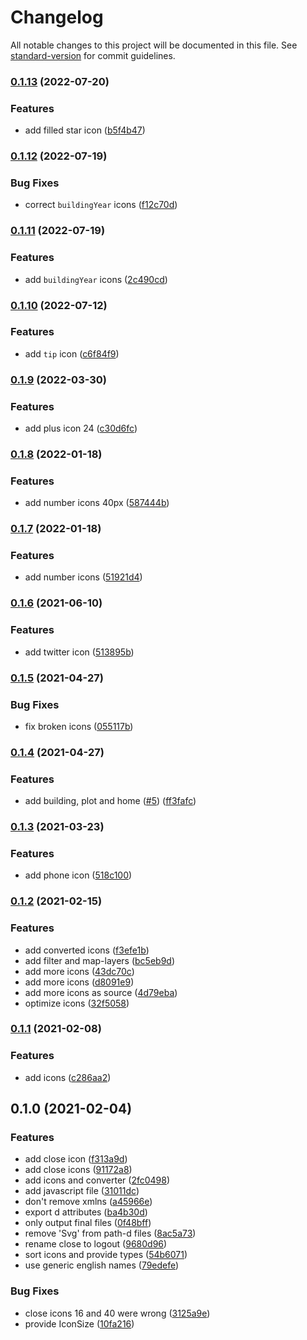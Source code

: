 # Changelog

All notable changes to this project will be documented in this file. See [standard-version](https://github.com/conventional-changelog/standard-version) for commit guidelines.

### [0.1.13](https://github.com/everdevs/evernest-icons/compare/v0.1.12...v0.1.13) (2022-07-20)


### Features

* add filled star icon ([b5f4b47](https://github.com/everdevs/evernest-icons/commit/b5f4b4713a5435c16396424d4014cd64f8a2c0af))

### [0.1.12](https://github.com/everdevs/evernest-icons/compare/v0.1.11...v0.1.12) (2022-07-19)


### Bug Fixes

* correct `buildingYear` icons ([f12c70d](https://github.com/everdevs/evernest-icons/commit/f12c70dcbb52c44154c312f71aeecada5e188230))

### [0.1.11](https://github.com/everdevs/evernest-icons/compare/v0.1.10...v0.1.11) (2022-07-19)


### Features

* add `buildingYear` icons ([2c490cd](https://github.com/everdevs/evernest-icons/commit/2c490cda65b05427329443b10832f472753505d7))

### [0.1.10](https://github.com/everdevs/evernest-icons/compare/v0.1.9...v0.1.10) (2022-07-12)


### Features

* add `tip` icon ([c6f84f9](https://github.com/everdevs/evernest-icons/commit/c6f84f9f3c4aa9e2fa0accb0f8d8d6367c531a23))

### [0.1.9](https://github.com/everdevs/evernest-icons/compare/v0.1.8...v0.1.9) (2022-03-30)


### Features

* add plus icon 24 ([c30d6fc](https://github.com/everdevs/evernest-icons/commit/c30d6fca1889f2e233987640bca975348f25433e))

### [0.1.8](https://github.com/everdevs/evernest-icons/compare/v0.1.7...v0.1.8) (2022-01-18)


### Features

* add number icons 40px ([587444b](https://github.com/everdevs/evernest-icons/commit/587444b8b85d9376c4fc5c9bf2b26fd8a62e00b6))

### [0.1.7](https://github.com/everdevs/evernest-icons/compare/v0.1.6...v0.1.7) (2022-01-18)


### Features

* add number icons ([51921d4](https://github.com/everdevs/evernest-icons/commit/51921d43f836f1113101ce72777f39bf1575d1a4))

### [0.1.6](https://github.com/everdevs/evernest-icons/compare/v0.1.5...v0.1.6) (2021-06-10)


### Features

* add twitter icon ([513895b](https://github.com/everdevs/evernest-icons/commit/513895be39b32b08b15bdd5b3911344bc5a28135))

### [0.1.5](https://github.com/everdevs/evernest-icons/compare/v0.1.4...v0.1.5) (2021-04-27)


### Bug Fixes

* fix broken icons ([055117b](https://github.com/everdevs/evernest-icons/commit/055117b42317d5f7b5d4b81f5b3570d827f8d8c1))

### [0.1.4](https://github.com/everdevs/evernest-icons/compare/v0.1.3...v0.1.4) (2021-04-27)


### Features

* add building, plot and home ([#5](https://github.com/everdevs/evernest-icons/issues/5)) ([ff3fafc](https://github.com/everdevs/evernest-icons/commit/ff3fafc8396f0f26b606744a63892ef6936441ae))

### [0.1.3](https://github.com/everdevs/evernest-icons/compare/v0.1.2...v0.1.3) (2021-03-23)


### Features

* add phone icon ([518c100](https://github.com/everdevs/evernest-icons/commit/518c100c026656f6650e1d993b323ef655b83704))

### [0.1.2](https://github.com/everdevs/evernest-icons/compare/v0.1.1...v0.1.2) (2021-02-15)


### Features

* add converted icons ([f3efe1b](https://github.com/everdevs/evernest-icons/commit/f3efe1bae4006b72488811df7d29c11fbef0cead))
* add filter and map-layers ([bc5eb9d](https://github.com/everdevs/evernest-icons/commit/bc5eb9dfb2d23dd0b10d49636b879d81ab3f01c7))
* add more icons ([43dc70c](https://github.com/everdevs/evernest-icons/commit/43dc70c764d00224a826d4dab02a0235b67054a4))
* add more icons ([d8091e9](https://github.com/everdevs/evernest-icons/commit/d8091e90243f38ae304dcc2c0b1f4f2673f4ce38))
* add more icons as source ([4d79eba](https://github.com/everdevs/evernest-icons/commit/4d79eba5119f68c77c4e401624df5ae987b05753))
* optimize icons ([32f5058](https://github.com/everdevs/evernest-icons/commit/32f5058582b5f29ac8dddec2a015b8682aa768bb))

### [0.1.1](https://github.com/everdevs/evernest-icons/compare/v0.1.0...v0.1.1) (2021-02-08)


### Features

* add icons ([c286aa2](https://github.com/everdevs/evernest-icons/commit/c286aa2695430afab91f0512fd6506396e8751db))

## 0.1.0 (2021-02-04)


### Features

* add close icon ([f313a9d](https://github.com/pixelass/evernest-icons/commit/f313a9dc0ac05a592989a8acab76b415405f3491))
* add close icons ([91172a8](https://github.com/pixelass/evernest-icons/commit/91172a8c347c11a8807d756ef8474f221d93e385))
* add icons and converter ([2fc0498](https://github.com/pixelass/evernest-icons/commit/2fc0498c3fe84756ffca4f059f10c1ba86ed4371))
* add javascript file ([31011dc](https://github.com/pixelass/evernest-icons/commit/31011dcdefa23bfa6f9c735652690c41399ed64a))
* don't remove xmlns ([a45966e](https://github.com/pixelass/evernest-icons/commit/a45966e9eb4f5e46cfa060651302b8eb85d7bb88))
* export d attributes ([ba4b30d](https://github.com/pixelass/evernest-icons/commit/ba4b30dc1bd839af7a5206795e012ea7c90fb7f4))
* only output final files ([0f48bff](https://github.com/pixelass/evernest-icons/commit/0f48bffdd2c87397f1e143b92985d2e9fba7337b))
* remove 'Svg' from path-d files ([8ac5a73](https://github.com/pixelass/evernest-icons/commit/8ac5a73f24d335b91da5bf0ee6f1843608aadb99))
* rename close to logout ([9680d96](https://github.com/pixelass/evernest-icons/commit/9680d96b6ea8951cace5d98c3e0b49bfc882bc5c))
* sort icons and provide types ([54b6071](https://github.com/pixelass/evernest-icons/commit/54b6071390bd3e604e5c197f4b2f4f23c54e7e03))
* use generic english names ([79edefe](https://github.com/pixelass/evernest-icons/commit/79edefecc23be50083a986c6d10e5b14706602e7))


### Bug Fixes

* close icons 16 and 40 were wrong ([3125a9e](https://github.com/pixelass/evernest-icons/commit/3125a9e581c1f5604198dc78215cff3cdbbb0c02))
* provide IconSize ([10fa216](https://github.com/pixelass/evernest-icons/commit/10fa2167c53d2c74337ae607588b781c9e099cd2))
